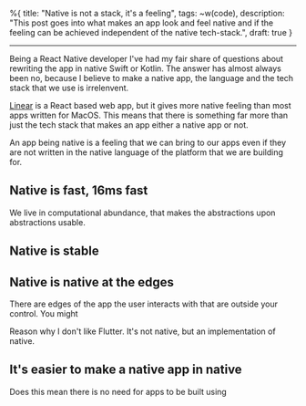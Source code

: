 %{
  title: "Native is not a stack, it's a feeling",
  tags: ~w(code),
  description: "This post goes into what makes an app look and feel native and if the feeling can be achieved independent of the native tech-stack.",
  draft: true
}

---

Being a React Native developer I've had my fair share of questions about rewriting the app in native Swift or Kotlin. The answer has almost always been no, because I believe to make a native app, the language and the tech stack that we use is irrelenvent.

[Linear](https://linear.app) is a React based web app, but it gives more native feeling than most apps written for MacOS. This means that there is something far more than just the tech stack that makes an app either a native app or not.

An app being native is a feeling that we can bring to our apps even if they are not written in the native language of the platform that we are building for.

## Native is fast, 16ms fast
We live in computational abundance, that makes the abstractions upon abstractions usable.


## Native is stable


## Native is native at the edges
There are edges of the app the user interacts with that are outside your control. You might

Reason why I don't like Flutter. It's not native, but an implementation of native.

## It's easier to make a native app in native
Does this mean there is no need for apps to be built using
